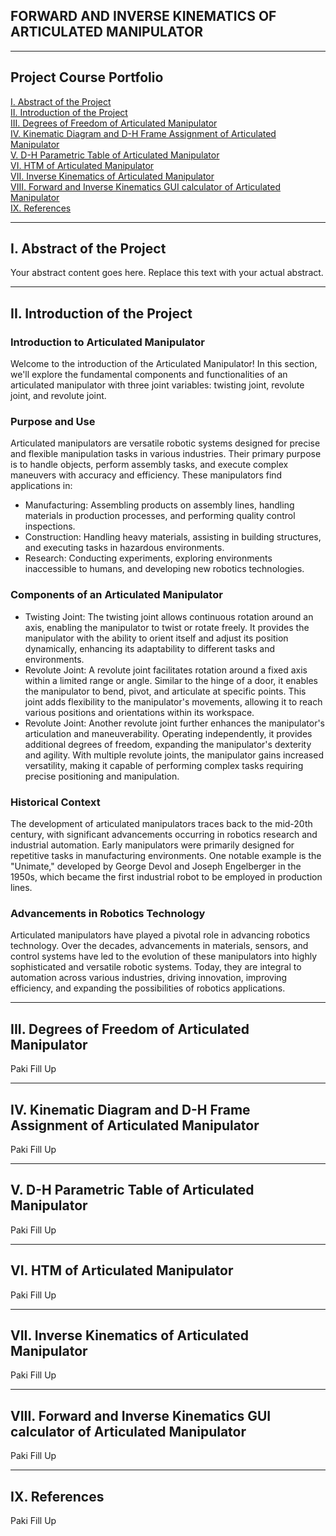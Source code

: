 ## FORWARD AND INVERSE KINEMATICS OF ARTICULATED MANIPULATOR

---

## Project Course Portfolio

[I. Abstract of the Project](#abstract) <br>
[II. Introduction of the Project](#introduction) <br>
[III. Degrees of Freedom of Articulated Manipulator](#degrees-of-freedom) <br>
[IV. Kinematic Diagram and D-H Frame Assignment of Articulated Manipulator](#kinematic-diagram) <br>
[V. D-H Parametric Table of Articulated Manipulator](#parametric-table) <br>
[VI. HTM of Articulated Manipulator](#htm) <br>
[VII. Inverse Kinematics of Articulated Manipulator](#inverse-kinematics) <br>
[VIII. Forward and Inverse Kinematics GUI calculator of Articulated Manipulator](#gui-calculator) <br>
[IX. References](#references)

---

## I. Abstract of the Project <a name="abstract"></a>

Your abstract content goes here. Replace this text with your actual abstract.

---

## II. Introduction of the Project <a name="introduction"></a>

### Introduction to Articulated Manipulator

Welcome to the introduction of the Articulated Manipulator! In this section, we'll explore the fundamental components and functionalities of an articulated manipulator with three joint variables: twisting joint, revolute joint, and revolute joint.

### Purpose and Use

Articulated manipulators are versatile robotic systems designed for precise and flexible manipulation tasks in various industries. Their primary purpose is to handle objects, perform assembly tasks, and execute complex maneuvers with accuracy and efficiency. These manipulators find applications in:

- Manufacturing: Assembling products on assembly lines, handling materials in production processes, and performing quality control inspections.
- Construction: Handling heavy materials, assisting in building structures, and executing tasks in hazardous environments.
- Research: Conducting experiments, exploring environments inaccessible to humans, and developing new robotics technologies.

### Components of an Articulated Manipulator

- Twisting Joint: The twisting joint allows continuous rotation around an axis, enabling the manipulator to twist or rotate freely. It provides the manipulator with the ability to orient itself and adjust its position dynamically, enhancing its adaptability to different tasks and environments.
- Revolute Joint: A revolute joint facilitates rotation around a fixed axis within a limited range or angle. Similar to the hinge of a door, it enables the manipulator to bend, pivot, and articulate at specific points. This joint adds flexibility to the manipulator's movements, allowing it to reach various positions and orientations within its workspace.
- Revolute Joint: Another revolute joint further enhances the manipulator's articulation and maneuverability. Operating independently, it provides additional degrees of freedom, expanding the manipulator's dexterity and agility. With multiple revolute joints, the manipulator gains increased versatility, making it capable of performing complex tasks requiring precise positioning and manipulation.

### Historical Context

The development of articulated manipulators traces back to the mid-20th century, with significant advancements occurring in robotics research and industrial automation. Early manipulators were primarily designed for repetitive tasks in manufacturing environments. One notable example is the "Unimate," developed by George Devol and Joseph Engelberger in the 1950s, which became the first industrial robot to be employed in production lines.

### Advancements in Robotics Technology

Articulated manipulators have played a pivotal role in advancing robotics technology. Over the decades, advancements in materials, sensors, and control systems have led to the evolution of these manipulators into highly sophisticated and versatile robotic systems. Today, they are integral to automation across various industries, driving innovation, improving efficiency, and expanding the possibilities of robotics applications.

---

## III. Degrees of Freedom of Articulated Manipulator <a name="degrees-of-freedom"></a>

Paki Fill Up

---

## IV. Kinematic Diagram and D-H Frame Assignment of Articulated Manipulator <a name="kinematic-diagram"></a>

Paki Fill Up

---

## V. D-H Parametric Table of Articulated Manipulator <a name="parametric-table"></a>

Paki Fill Up

---

## VI. HTM of Articulated Manipulator <a name="htm"></a>

Paki Fill Up

---

## VII. Inverse Kinematics of Articulated Manipulator <a name="inverse-kinematics"></a>

Paki Fill Up

---

## VIII. Forward and Inverse Kinematics GUI calculator of Articulated Manipulator <a name="gui-calculator"></a>

Paki Fill Up

---

## IX. References <a name="references"></a>

Paki Fill Up

